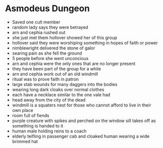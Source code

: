 # Asmodeus Dungeon

- Saved one cult member
- random lady says they were betrayed
- arn and cephia rushed out
- she just met them hollover showed her of this group
- hollover said they were worshiping something in hopes of faith or power
- nimblewright delivered the stone of galor
- searing pain as she fell the ground
- 5 people before she went unconcious
- arn and cephia were the only ones that are no longer present
- they have been part of the group for a while
- arn and cephia work out of an old windmill
- ritual was to prove faith in patron
- large stab wounds for many daggers into the bodies
- wearing long dark cloaks over normal clothes
- each have a necklace similar to the one vale had
- head away from the city of the dead
- windmill is a squaters nest for those who cannot afford to live in their own place
- room full of fiends
- purple creature with spikes and perched on the window sill takes off as something is handed to it
- human male holding reins to a coach
- elderly teifling in passenger cab and cloaked human wearing a wide brimmed hat

